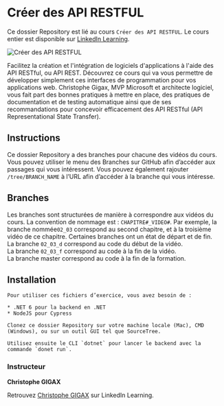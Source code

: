# Créer des API RESTFUL

Ce dossier Repository est lié au cours `Créer des API RESTFUL`. Le cours entier est disponible sur [LinkedIn Learning][lil-course-url].

![Créer des API RESTFUL][lil-thumbnail-url] 

Facilitez la création et l'intégration de logiciels d'applications à l'aide des API RESTful, ou API REST. Découvrez ce cours qui va vous permettre de développer simplement ces interfaces de programmation pour vos applications web. Christophe Gigax, MVP Microsoft et architecte logiciel, vous fait part des bonnes pratiques à mettre en place, des pratiques de documentation et de testing automatique ainsi que de ses recommandations pour concevoir efficacement des API RESTful (API Representational State Transfer).

## Instructions

Ce dossier Repository a des branches pour chacune des vidéos du cours. Vous pouvez utiliser le menu des Branches sur GitHub afin d’accéder aux passages qui vous intéressent. Vous pouvez également rajouter `/tree/BRANCH_NAME` à l’URL afin d’accéder à la branche qui vous intéresse. 

## Branches

Les branches sont structurées de manière à correspondre aux vidéos du cours. La convention de nommage est : `CHAPITRE#_VIDEO#`. Par exemple, la branche nommée`02_03` correspond au second chapitre, et à la troisième vidéo de ce chapitre. Certaines branches ont un état de départ et de fin.  
La branche `02_03_d` correspond au code du début de la vidéo.  
La branche `02_03_f` correspond au code à la fin de la vidéo.  
La branche master correspond au code à la fin de la formation. 

## Installation

    Pour utiliser ces fichiers d’exercice, vous avez besoin de : 
    
    * .NET 6 pour la backend en .NET
    * NodeJS pour Cypress
    
    Clonez ce dossier Repository sur votre machine locale (Mac), CMD (Windows), ou sur un outil GUI tel que SourceTree. 
    
    Utilisez ensuite le CLI `dotnet` pour lancer le backend avec la commande `donet run`.



### Instructeur

**Christophe GIGAX** 

 Retrouvez [Christophe GIGAX](https://www.linkedin.com/learning/instructors/christophe-gigax) sur LinkedIn Learning.

[lil-course-url]: https://www.linkedin.com/learning/creer-des-api-restful
[lil-thumbnail-url]: https://media-exp1.licdn.com/dms/image/C4E0DAQGfl6xmkPXXAg/learning-public-crop_675_1200/0/1643985338232?e=2147483647&v=beta&t=DjwXqbhNb5Cf9zQ_upkDtgzTaom7RSCe5G0nXTpxAjQ
